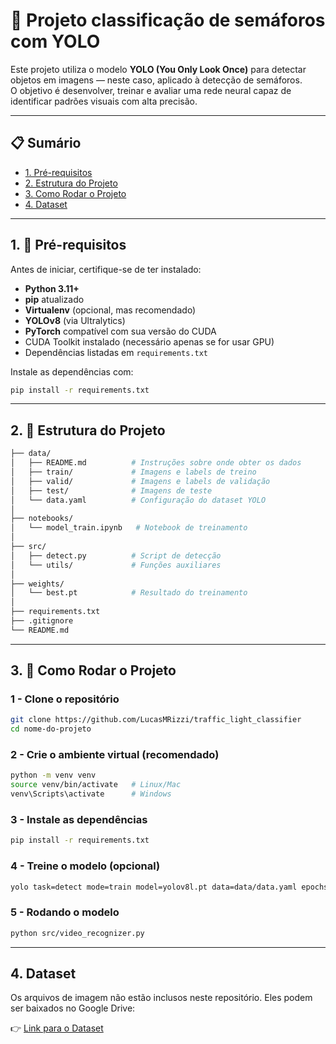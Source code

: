 # 🧠 Projeto classificação de semáforos com YOLO

Este projeto utiliza o modelo **YOLO (You Only Look Once)** para detectar objetos em imagens — neste caso, aplicado à detecção de semáforos.  
O objetivo é desenvolver, treinar e avaliar uma rede neural capaz de identificar padrões visuais com alta precisão.

---

## 📋 Sumário

- [1. Pré-requisitos](#1--pré-requisitos)
- [2. Estrutura do Projeto](#2--estrutura-do-projeto)
- [3. Como Rodar o Projeto](#3--como-rodar-o-projeto)
- [4. Dataset](#4-dataset)

---

## 1. 🧩 Pré-requisitos

Antes de iniciar, certifique-se de ter instalado:

- **Python 3.11+**
- **pip** atualizado
- **Virtualenv** (opcional, mas recomendado)
- **YOLOv8** (via Ultralytics)
- **PyTorch** compatível com sua versão do CUDA
- CUDA Toolkit instalado (necessário apenas se for usar GPU)
- Dependências listadas em `requirements.txt`

Instale as dependências com:
```bash
pip install -r requirements.txt
```

---

## 2. 📂 Estrutura do Projeto

```bash
├── data/
│   ├── README.md          # Instruções sobre onde obter os dados
│   ├── train/             # Imagens e labels de treino
│   ├── valid/             # Imagens e labels de validação
│   ├── test/              # Imagens de teste
│   └── data.yaml          # Configuração do dataset YOLO
│ 
├── notebooks/
│   └── model_train.ipynb   # Notebook de treinamento
│
├── src/
│   ├── detect.py          # Script de detecção
│   └── utils/             # Funções auxiliares
│
├── weights/
│   └── best.pt            # Resultado do treinamento
│
├── requirements.txt
├── .gitignore
└── README.md
```

---


## 3. 🚀 Como Rodar o Projeto

### 1 - Clone o repositório
```bash
git clone https://github.com/LucasMRizzi/traffic_light_classifier
cd nome-do-projeto
```
### 2 - Crie o ambiente virtual (recomendado)
```bash
python -m venv venv
source venv/bin/activate   # Linux/Mac
venv\Scripts\activate      # Windows
```
### 3 - Instale as dependências
```bash
pip install -r requirements.txt

```
### 4 - Treine o modelo (opcional)
```bash
yolo task=detect mode=train model=yolov8l.pt data=data/data.yaml epochs=50
```

### 5 - Rodando o modelo
```bash
python src/video_recognizer.py
```

---

## 4. Dataset

Os arquivos de imagem não estão inclusos neste repositório.
Eles podem ser baixados no Google Drive:

👉 [Link para o Dataset](https://drive.google.com/drive/folders/1339TI4yWAzAqONhsjsg_7Dn-lC9qltqU?usp=sharing)  



